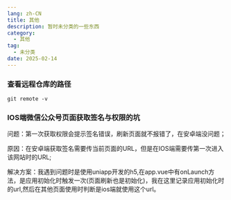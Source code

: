 ```yaml
---
lang: zh-CN
title: 其他
description: 暂时未分类的一些东西
category:
  - 其他
tag:
  - 未分类
date: 2025-02-14
---
```


### 查看远程仓库的路径
```
git remote -v
```

### IOS端微信公众号页面获取签名与权限的坑

问题：第一次获取权限会提示签名错误，刷新页面就不报错了，在安卓端没问题；

原因：在安卓端获取签名需要传当前页面的URL，但是在IOS端需要传第一次进入该网站时的URL;

解决方案：我遇到问题时是使用uniapp开发的h5,在app.vue中有onLaunch方法，是应用初始化时触发一次(页面刷新也是初始化)，我在这里记录应用初始化时的url,然后在其他页面使用时判断是ios端就使用这个url。
